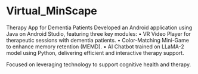 # Virtual_MinScape
 Therapy App for Dementia Patients
Developed an Android application using Java on Android Studio, featuring three key modules:
	•	VR Video Player for therapeutic sessions with dementia patients.
	•	Color-Matching Mini-Game to enhance memory retention (MEMD).
	•	AI Chatbot trained on LLaMA-2 model using Python, delivering efficient and interactive therapy support.

Focused on leveraging technology to support cognitive health and therapy.
